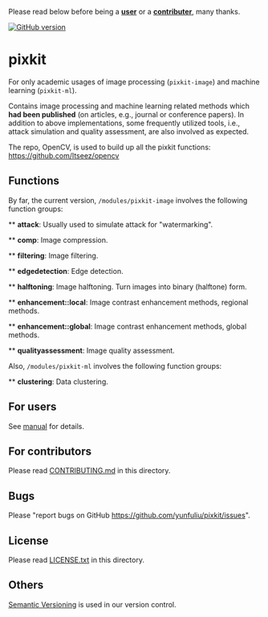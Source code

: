 Please read below before being a <b>[user](https://github.com/yunfuliu/pixkit#for-users)</b> or a <b>[contributer](https://github.com/yunfuliu/pixkit/blob/master/CONTRIBUTING.md)</b>, many thanks. 

[![GitHub version](https://badge.fury.io/gh/yunfuliu%2Fpixkit.png)](http://badge.fury.io/gh/yunfuliu%2Fpixkit)

pixkit
======
For only academic usages of image processing (`pixkit-image`) and machine learning (`pixkit-ml`).

Contains image processing and machine learning related methods which <b>had been published</b> (on articles, e.g., journal or conference papers). 
In addition to above implementations, some frequently utilized tools, i.e., attack simulation and quality assessment, are also involved as expected.

The repo, OpenCV, is used to build up all the pixkit functions: <https://github.com/Itseez/opencv>

Functions
---------
By far, the current version, `/modules/pixkit-image` involves the following function groups:

** **attack**: Usually used to simulate attack for "watermarking".

** **comp**: Image compression.

** **filtering**: Image filtering.

** **edgedetection**: Edge detection.

** **halftoning**: Image halftoning. Turn images into binary (halftone) form.

** **enhancement::local**: Image contrast enhancement methods, regional methods.

** **enhancement::global**: Image contrast enhancement methods, global methods.

** **qualityassessment**: Image quality assessment.

Also, `/modules/pixkit-ml` involves the following function groups:

** **clustering**: Data clustering.

For users
---------
See [manual](https://github.com/yunfuliu/pixkit/blob/master/MANUAL.md) for details.

For contributors
----------------
Please read [CONTRIBUTING.md](https://github.com/yunfuliu/pixkit/blob/master/CONTRIBUTING.md) in this directory.

Bugs
----
Please "report bugs on GitHub <https://github.com/yunfuliu/pixkit/issues>".

License
-------
Please read [LICENSE.txt](https://github.com/yunfuliu/pixkit/blob/master/LICENSE.txt) in this directory.

Others
------
[Semantic Versioning](http://semver.org/) is used in our version control.

